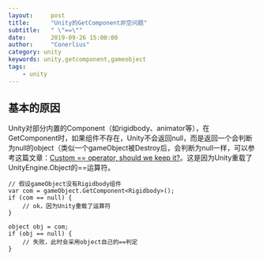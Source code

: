 ```yaml
---
layout:     post
title:      "Unity的GetComponent非空问题"
subtitle:   " \"==\""
date:       2019-09-26 15:00:00
author:     "Conerlius"
category: unity
keywords: unity,getcomponent,gameobject
tags:
    - unity
---
```



## 基本的原因

Unity对部分内置的Component（如rigidbody、animator等），在GetComponent时，如果组件不存在，Unity不会返回null，而是返回一个会判断为null的object（类似一个gameObject被Destroy后，会判断为null一样，可以参考这篇文章：[Custom == operator, should we keep it?](https://blogs.unity3d.com/cn/2014/05/16/custom-operator-should-we-keep-it/)。这是因为Unity重载了UnityEngine.Object的==运算符。

```
// 假设gameObject没有Rigidbody组件
var com = gameObject.GetComponent<Rigidbody>();
if (com == null) {
    // ok，因为Unity重载了运算符
}

object obj = com;
if (obj == null) {
    // 失败，此时会采用object自己的==判定
}
```